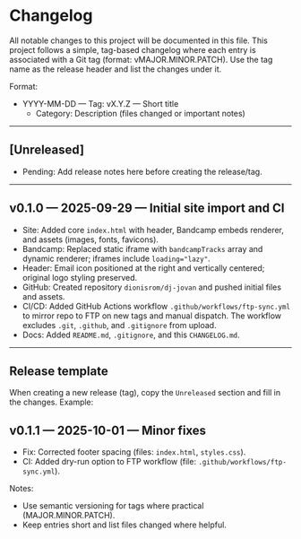 # Changelog

All notable changes to this project will be documented in this file. This project follows a simple, tag-based changelog where each entry is associated with a Git tag (format: vMAJOR.MINOR.PATCH). Use the tag name as the release header and list the changes under it.

Format:
- YYYY-MM-DD — Tag: vX.Y.Z — Short title
  - Category: Description (files changed or important notes)

---

## [Unreleased]

- Pending: Add release notes here before creating the release/tag.

---

## v0.1.0 — 2025-09-29 — Initial site import and CI

- Site: Added core `index.html` with header, Bandcamp embeds renderer, and assets (images, fonts, favicons).
- Bandcamp: Replaced static iframe with `bandcampTracks` array and dynamic renderer; iframes include `loading="lazy"`.
- Header: Email icon positioned at the right and vertically centered; original logo styling preserved.
- GitHub: Created repository `dionisrom/dj-jovan` and pushed initial files and assets.
- CI/CD: Added GitHub Actions workflow `.github/workflows/ftp-sync.yml` to mirror repo to FTP on new tags and manual dispatch. The workflow excludes `.git`, `.github`, and `.gitignore` from upload.
- Docs: Added `README.md`, `.gitignore`, and this `CHANGELOG.md`.

---

## Release template

When creating a new release (tag), copy the `Unreleased` section and fill in the changes. Example:

## v0.1.1 — 2025-10-01 — Minor fixes

- Fix: Corrected footer spacing (files: `index.html`, `styles.css`).
- CI: Added dry-run option to FTP workflow (file: `.github/workflows/ftp-sync.yml`).

Notes:
- Use semantic versioning for tags where practical (MAJOR.MINOR.PATCH).
- Keep entries short and list files changed where helpful.
